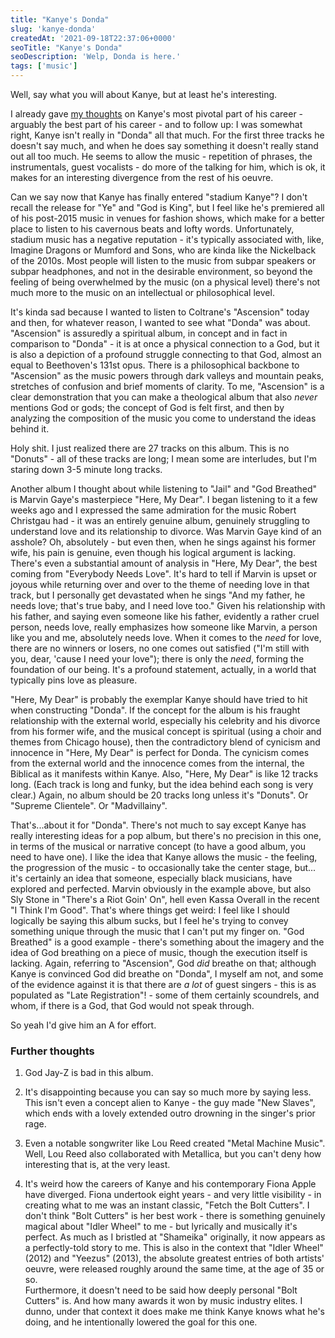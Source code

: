 ```yaml
---
title: "Kanye's Donda"
slug: 'kanye-donda'
createdAt: '2021-09-18T22:37:06+0000'
seoTitle: "Kanye's Donda"
seoDescription: 'Welp, Donda is here.'
tags: ['music']
---
```


Well, say what you will about Kanye, but at least he's interesting.

I already gave <a href="https://popularthoughts.blog/kanyes-awkward-albums-2010-to-2016" target="_blank" rel="noopener noreferrer">my thoughts</a> on Kanye's most pivotal part of his career - arguably the best part of his career - and to follow up: I was somewhat right, Kanye isn't really in "Donda" all that much. For the first three tracks he doesn't say much, and when he does say something it doesn't really stand out all too much. He seems to allow the music - repetition of phrases, the instrumentals, guest vocalists - do more of the talking for him, which is ok, it makes for an interesting divergence from the rest of his oeuvre.

Can we say now that Kanye has finally entered "stadium Kanye"? I don't recall the release for "Ye" and "God is King", but I feel like he's premiered all of his post-2015 music in venues for fashion shows, which make for a better place to listen to his cavernous beats and lofty words. Unfortunately, stadium music has a negative reputation - it's typically associated with, like, Imagine Dragons or Mumford and Sons, who are kinda like the Nickelback of the 2010s. Most people will listen to the music from subpar speakers or subpar headphones, and not in the desirable environment, so beyond the feeling of being overwhelmed by the music (on a physical level) there's not much more to the music on an intellectual or philosophical level.

It's kinda sad because I wanted to listen to Coltrane's "Ascension" today and then, for whatever reason, I wanted to see what "Donda" was about. "Ascension" is assuredly a spiritual album, in concept and in fact in comparison to "Donda" - it is at once a physical connection to a God, but it is also a depiction of a profound struggle connecting to that God, almost an equal to Beethoven's 131st opus. There is a philosophical backbone to "Ascension" as the music powers through dark valleys and mountain peaks, stretches of confusion and brief moments of clarity. To me, "Ascension" is a clear demonstration that you can make a theological album that also _never_ mentions God or gods; the concept of God is felt first, and then by analyzing the composition of the music you come to understand the ideas behind it.

Holy shit. I just realized there are 27 tracks on this album. This is no "Donuts" - all of these tracks are long; I mean some are interludes, but I'm staring down 3-5 minute long tracks.

Another album I thought about while listening to "Jail" and "God Breathed" is Marvin Gaye's masterpiece "Here, My Dear". I began listening to it a few weeks ago and I expressed the same admiration for the music Robert Christgau had - it was an entirely genuine album, genuinely struggling to understand love and its relationship to divorce. Was Marvin Gaye kind of an asshole? Oh, absolutely - but even then, when he sings against his former wife, his pain is genuine, even though his logical argument is lacking. There's even a substantial amount of analysis in "Here, My Dear", the best coming from "Everybody Needs Love". It's hard to tell if Marvin is upset or joyous while returning over and over to the theme of needing love in that track, but I personally get devastated when he sings "And my father, he needs love; that's true baby, and I need love too." Given his relationship with his father, and saying even someone like his father, evidently a rather cruel person, needs love, really emphasizes how someone like Marvin, a person like you and me, absolutely needs love. When it comes to the _need_ for love, there are no winners or losers, no one comes out satisfied ("I'm still with you, dear, 'cause I need your love"); there is only the _need_, forming the foundation of our being. It's a profound statement, actually, in a world that typically pins love as pleasure.

"Here, My Dear" is probably the exemplar Kanye should have tried to hit when constructing "Donda". If the concept for the album is his fraught relationship with the external world, especially his celebrity and his divorce from his former wife, and the musical concept is spiritual (using a choir and themes from Chicago house), then the contradictory blend of cynicism and innocence in "Here, My Dear" is perfect for Donda. The cynicism comes from the external world and the innocence comes from the internal, the Biblical as it manifests within Kanye. Also, "Here, My Dear" is like 12 tracks long. (Each track is long and funky, but the idea behind each song is very clear.) Again, no album should be 20 tracks long unless it's "Donuts". Or "Supreme Clientele". Or "Madvillainy".

That's...about it for "Donda". There's not much to say except Kanye has really interesting ideas for a pop album, but there's no precision in this one, in terms of the musical or narrative concept (to have a good album, you need to have one). I like the idea that Kanye allows the music - the feeling, the progression of the music - to occasionally take the center stage, but... it's certainly an idea that someone, especially black musicians, have explored and perfected. Marvin obviously in the example above, but also Sly Stone in "There's a Riot Goin' On", hell even Kassa Overall in the recent "I Think I'm Good". That's where things get weird: I feel like I should logically be saying this album sucks, but I feel he's trying to convey something unique through the music that I can't put my finger on. "God Breathed" is a good example - there's something about the imagery and the idea of God breathing on a piece of music, though the execution itself is lacking. Again, referring to "Ascension", God _did_ breathe on that; although Kanye is convinced God did breathe on "Donda", I myself am not, and some of the evidence against it is that there are _a lot_ of guest singers - this is as populated as "Late Registration"! - some of them certainly scoundrels, and whom, if there is a God, that God would not speak through.

So yeah I'd give him an A for effort.

### Further thoughts

1. God Jay-Z is bad in this album.

2. It's disappointing because you can say so much more by saying less. This isn't even a concept alien to Kanye - the guy made "New Slaves", which ends with a lovely extended outro drowning in the singer's prior rage.

3. Even a notable songwriter like Lou Reed created "Metal Machine Music". Well, Lou Reed also collaborated with Metallica, but you can't deny how interesting that is, at the very least.

4. It's weird how the careers of Kanye and his contemporary Fiona Apple have diverged. Fiona undertook eight years - and very little visibility - in creating what to me was an instant classic, "Fetch the Bolt Cutters". I don't think "Bolt Cutters" is her best work - there is something genuinely magical about "Idler Wheel" to me - but lyrically and musically it's perfect. As much as I bristled at "Shameika" originally, it now appears as a perfectly-told story to me. This is also in the context that "Idler Wheel" (2012) and "Yeezus" (2013), the absolute greatest entries of both artists' oeuvre, were released roughly around the same time, at the age of 35 or so.<br/>Furthermore, it doesn't need to be said how deeply personal "Bolt Cutters" is. And how many awards it won by music industry elites. I dunno, under that context it does make me think Kanye knows what he's doing, and he intentionally lowered the goal for this one.
